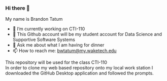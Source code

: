 ### Hi there 👋

<!--
**bwtatum/bwtatum** is a ✨ _special_ ✨ repository because its `README.md` (this file) appears on your GitHub profile.
-->
My name is Brandon Tatum

- 🔭 I’m currently working on CTI-110
- 🌱 This Github account will be my student account for Data Science and Supportive Software Systems
- 💬 Ask me about what I am having for dinner
- 📫 How to reach me: bwtatum@my.waketech.edu


This repository will be used for the class CTI-110<br>
In order to clone my web based repository onto my local work station I downloaded the GitHub Desktop application and followed the prompts.

